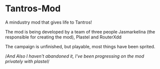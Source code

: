 # Tantros-Mod

A mindustry mod that gives life to Tantros!

The mod is being developed by a team of three people Jasmarkelina (the responsible for creating the mod), Plastel and RouterXdd

The campaign is unfinished, but playable, most things have been sprited.

/*And Also I haven't abandoned it, I've been progressing on the mod privately with plastel*/
